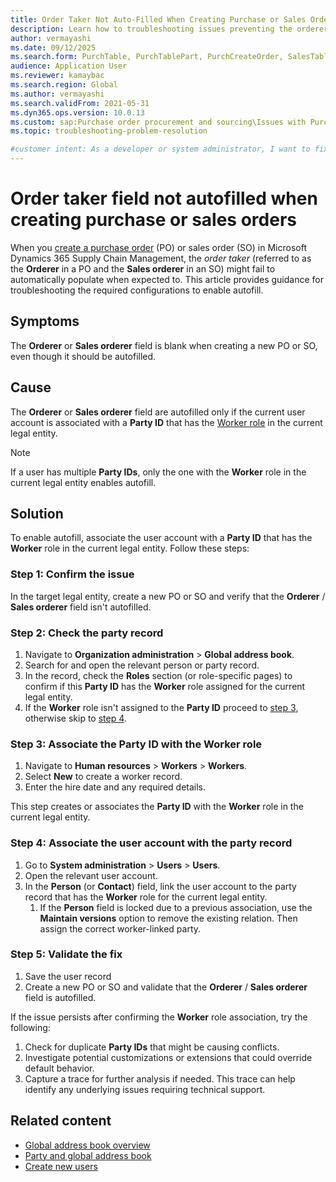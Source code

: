 ```yaml
---
title: Order Taker Not Auto-Filled When Creating Purchase or Sales Orders
description: Learn how to troubleshooting issues preventing the orderer or sales orderer field from being automatically populated when creating a purchase or sales order in Microsoft Dynamics 365 Supply Chain Management.
author: vermayashi
ms.date: 09/12/2025
ms.search.form: PurchTable, PurchTablePart, PurchCreateOrder, SalesTable, SalesCreateOrder
audience: Application User
ms.reviewer: kamaybac
ms.search.region: Global
ms.author: vermayashi
ms.search.validFrom: 2021-05-31
ms.dyn365.ops.version: 10.0.13
ms.custom: sap:Purchase order procurement and sourcing\Issues with Purchase order or sales order auto-fill
ms.topic: troubleshooting-problem-resolution

#customer intent: As a developer or system administrator, I want to fix an issue with the order taker not being autofilled when creating a purchase or sales order so that the order taker field doesn't need to be entered manually.
---
```

# Order taker field not autofilled when creating purchase or sales orders

When you [create a purchase order](/dynamics365/supply-chain/procurement/tasks/create-purchase-order) (PO) or sales order (SO) in Microsoft Dynamics 365 Supply Chain Management, the *order taker* (referred to as the **Orderer** in a PO and the **Sales orderer** in an SO) might fail to automatically populate when expected to. This article provides guidance for troubleshooting the required configurations to enable autofill.

## Symptoms

The **Orderer** or **Sales orderer** field is blank when creating a new PO or SO, even though it should be autofilled.

## Cause

The **Orderer** or **Sales orderer** field are autofilled only if the current user account is associated with a **Party ID** that has the [Worker role](/dynamics365/fin-ops-core/dev-itpro/organization-administration/overview-global-address-book#party-roles) in the current legal entity.

> [!NOTE]
> If a user has multiple **Party IDs**, only the one with the **Worker** role in the current legal entity enables autofill.

## Solution

To enable autofill, associate the user account with a **Party ID** that has the **Worker** role in the current legal entity. Follow these steps:

### Step 1: Confirm the issue

In the target legal entity, create a new PO or SO and verify that the **Orderer** / **Sales orderer** field isn't autofilled.

### Step 2: Check the party record

1. Navigate to **Organization administration** > **Global address book**.
1. Search for and open the relevant person or party record.
1. In the record, check the **Roles** section (or role-specific pages) to confirm if this **Party ID** has the **Worker** role assigned for the current legal entity.
1. If the **Worker** role isn't assigned to the **Party ID** proceed to [step 3](#step-3-associate-the-party-id-with-the-worker-role), otherwise skip to [step 4](#step-4-associate-the-user-account-with-the-party-record).

### Step 3: Associate the Party ID with the Worker role

1. Navigate to **Human resources** > **Workers** > **Workers**.
1. Select **New** to create a worker record.
1. Enter the hire date and any required details.

This step creates or associates the **Party ID** with the **Worker** role in the current legal entity.

### Step 4: Associate the user account with the party record

1. Go to **System administration** > **Users** > **Users**.
1. Open the relevant user account.
1. In the **Person** (or **Contact**) field, link the user account to the party record that has the **Worker** role for the current legal entity.
   1. If the **Person** field is locked due to a previous association, use the **Maintain versions** option to remove the existing relation. Then assign the correct worker-linked party.

### Step 5: Validate the fix

1. Save the user record
1. Create a new PO or SO and validate that the **Orderer** / **Sales orderer** field is autofilled.

If the issue persists after confirming the **Worker** role association, try the following:

1. Check for duplicate **Party IDs** that might be causing conflicts.
1. Investigate potential customizations or extensions that could override default behavior.
1. Capture a trace for further analysis if needed. This trace can help identify any underlying issues requiring technical support.

## Related content
  
- [Global address book overview](/dynamics365/fin-ops-core/dev-itpro/organization-administration/overview-global-address-book)
- [Party and global address book](/dynamics365/fin-ops-core/dev-itpro/data-entities/dual-write/party-gab)
- [Create new users](/dynamics365/fin-ops-core/fin-ops/sysadmin/create-new-users)
